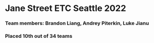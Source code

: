 # Jane Street ETC Seattle 2022


### Team members: Brandon Liang, Andrey Piterkin, Luke Jianu
### Placed 10th out of 34 teams 
